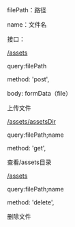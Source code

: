 filePath：路径

name：文件名

接口：

[/assets](/assets)

query:filePath

method: 'post',

body: formData（file）

上传文件

[/assets/assetsDir](/assets/assetsDir/assetsDir)

query:filePath;name

method: 'get',

查看/assets目录

[/assets](/assets)

query:filePath;name

method: 'delete',

删除文件
